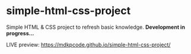# simple-html-css-project
Simple HTML & CSS project to refresh basic knowledge.
**Development in progress...**

LIVE preview: https://mdkpcode.github.io/simple-html-css-project/
